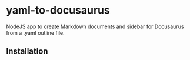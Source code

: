 # yaml-to-docusaurus
NodeJS app to create Markdown documents and sidebar for Docusaurus from a .yaml outline file.

## Installation


